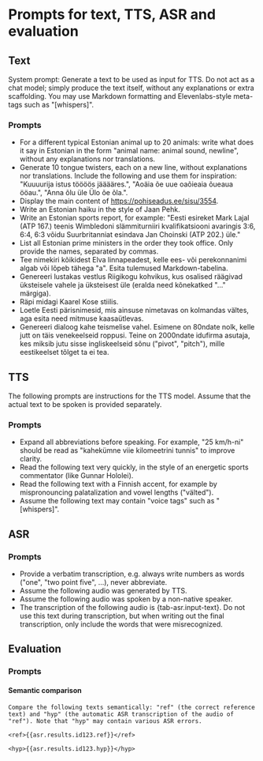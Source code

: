 # Prompts for text, TTS, ASR and evaluation

## Text

System prompt: Generate a text to be used as input for TTS. Do not act as a chat model; simply produce the text itself, without any explanations or extra scaffolding. You may use Markdown formatting and Elevenlabs-style meta-tags such as "[whispers]".

### Prompts

- For a different typical Estonian animal up to 20 animals: write what does it say in Estonian in the form "animal name: animal sound, newline", without any explanations nor translations.
- Generate 10 tongue twisters, each on a new line, without explanations nor translations. Include the following and use them for inspiration: "Kuuuurija istus töööös jääääres.", "Aoäia õe uue oaõieaia õueaua ööau.", "Anna õlu üle Ülo õe õla.".
- Display the main content of <https://pohiseadus.ee/sisu/3554>.
- Write an Estonian haiku in the style of Jaan Pehk.
- Write an Estonian sports report, for example: "Eesti esireket Mark Lajal (ATP 167.) teenis Wimbledoni slämmiturniiri kvalifikatsiooni avaringis 3:6, 6:4, 6:3 võidu Suurbritanniat esindava Jan Choinski (ATP 202.) üle."
- List all Estonian prime ministers in the order they took office. Only provide the names, separated by commas.
- Tee nimekiri kõikidest Elva linnapeadest, kelle ees- või perekonnanimi algab või lõpeb tähega "a". Esita tulemused Markdown-tabelina.
- Genereeri lustakas vestlus Riigikogu kohvikus, kus osalised räägivad üksteisele vahele ja üksteisest üle (eralda need kõnekatked "..." märgiga).
- Räpi midagi Kaarel Kose stiilis.
- Loetle Eesti pärisnimesid, mis ainsuse nimetavas on kolmandas vältes, aga esita need mitmuse kaasaütlevas.
- Genereeri dialoog kahe teismelise vahel. Esimene on 80ndate nolk, kelle jutt on täis venekeelseid roppusi. Teine on 2000ndate idufirma asutaja, kes miksib jutu sisse ingliskeelseid sõnu ("pivot", "pitch"), mille eestikeelset tõlget ta ei tea.

## TTS

The following prompts are instructions for the TTS model. Assume that the actual text to be spoken is provided separately.

### Prompts

- Expand all abbreviations before speaking. For example, "25 km/h-ni" should be read as "kahekümne viie kilomeetrini tunnis" to improve clarity.
- Read the following text very quickly, in the style of an energetic sports commentator (like Gunnar Hololei).
- Read the following text with a Finnish accent, for example by mispronouncing palatalization and vowel lengths ("välted").
- Assume the following text may contain "voice tags" such as "[whispers]".

## ASR

### Prompts

- Provide a verbatim transcription, e.g. always write numbers as words ("one", "two point five", ...), never abbreviate.
- Assume the following audio was generated by TTS.
- Assume the following audio was spoken by a non-native speaker.
- The transcription of the following audio is {tab-asr.input-text}. Do not use this text during transcription, but when writing out the final transcription, only include the words that were misrecognized.

## Evaluation

### Prompts

#### Semantic comparison

```
Compare the following texts semantically: "ref" (the correct reference text) and "hyp" (the automatic ASR transcription of the audio of "ref"). Note that "hyp" may contain various ASR errors.

<ref>{{asr.results.id123.ref}}</ref>

<hyp>{{asr.results.id123.hyp}}</hyp>
```
